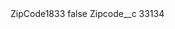 <?xml version="1.0" encoding="UTF-8"?>
<CustomMetadata xmlns="http://soap.sforce.com/2006/04/metadata" xmlns:xsi="http://www.w3.org/2001/XMLSchema-instance" xmlns:xsd="http://www.w3.org/2001/XMLSchema">
    <label>ZipCode1833</label>
    <protected>false</protected>
    <values>
        <field>Zipcode__c</field>
        <value xsi:type="xsd:string">33134</value>
    </values>
</CustomMetadata>

